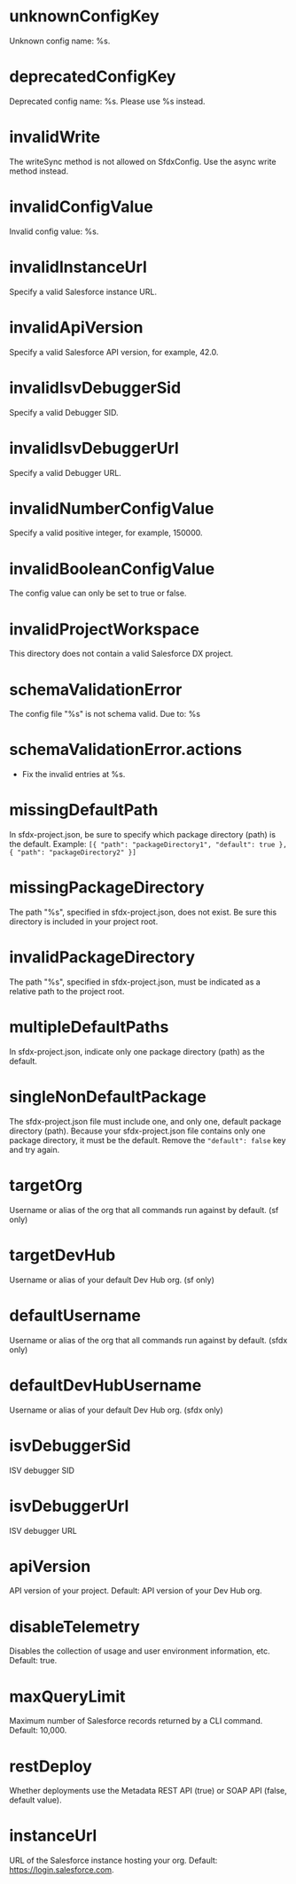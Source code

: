 # unknownConfigKey

Unknown config name: %s.

# deprecatedConfigKey

Deprecated config name: %s. Please use %s instead.

# invalidWrite

The writeSync method is not allowed on SfdxConfig. Use the async write method instead.

# invalidConfigValue

Invalid config value: %s.

# invalidInstanceUrl

Specify a valid Salesforce instance URL.

# invalidApiVersion

Specify a valid Salesforce API version, for example, 42.0.

# invalidIsvDebuggerSid

Specify a valid Debugger SID.

# invalidIsvDebuggerUrl

Specify a valid Debugger URL.

# invalidNumberConfigValue

Specify a valid positive integer, for example, 150000.

# invalidBooleanConfigValue

The config value can only be set to true or false.

# invalidProjectWorkspace

This directory does not contain a valid Salesforce DX project.

# schemaValidationError

The config file "%s" is not schema valid.
Due to: %s

# schemaValidationError.actions

- Fix the invalid entries at %s.

# missingDefaultPath

In sfdx-project.json, be sure to specify which package directory (path) is the default. Example: `[{ "path": "packageDirectory1", "default": true }, { "path": "packageDirectory2" }]`

# missingPackageDirectory

The path "%s", specified in sfdx-project.json, does not exist. Be sure this directory is included in your project root.

# invalidPackageDirectory

The path "%s", specified in sfdx-project.json, must be indicated as a relative path to the project root.

# multipleDefaultPaths

In sfdx-project.json, indicate only one package directory (path) as the default.

# singleNonDefaultPackage

The sfdx-project.json file must include one, and only one, default package directory (path). Because your sfdx-project.json file contains only one package directory, it must be the default. Remove the `"default": false` key and try again.

# targetOrg

Username or alias of the org that all commands run against by default. (sf only)

# targetDevHub

Username or alias of your default Dev Hub org. (sf only)

# defaultUsername

Username or alias of the org that all commands run against by default. (sfdx only)

# defaultDevHubUsername

Username or alias of your default Dev Hub org. (sfdx only)

# isvDebuggerSid

ISV debugger SID

# isvDebuggerUrl

ISV debugger URL

# apiVersion

API version of your project. Default: API version of your Dev Hub org. 

# disableTelemetry

Disables the collection of usage and user environment information, etc. Default: true.

# maxQueryLimit

Maximum number of Salesforce records returned by a CLI command. Default: 10,000.

# restDeploy

Whether deployments use the Metadata REST API (true) or SOAP API (false, default value).  

# instanceUrl

URL of the Salesforce instance hosting your org. Default: https://login.salesforce.com.
